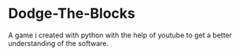 # Dodge-The-Blocks
A game i created with python with the help of youtube to get a better understanding of the software.
